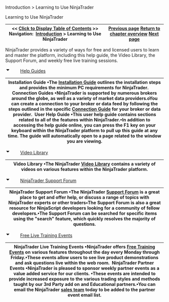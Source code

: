 ﻿


Introduction \> Learning to Use NinjaTrader






















Learning to Use NinjaTrader







| \<\< [Click to Display Table of Contents](learning_to_use_productname.md) \>\> **Navigation:**     [Introduction](introduction-1.md) \> Learning to Use NinjaTrader | [Previous page](purchase_productname.md) [Return to chapter overview](introduction-1.md) [Next page](using_3rd_party_add-ons-1.md) |
| --- | --- |














NinjaTrader provides a variety of ways for free and licensed users to learn and master the platform, including this help guide, the Video Library, the Support Forum, and weekly free live training sessions.


![tog_minus](tog_minus-1.gif)        [Help Guides](javascript:HMToggle('toggle','HelpGuides','HelpGuides_ICON'))




| Installation Guide •The [Installation Guide](http://ninjatrader.com/InstallationGuide) outlines the installation steps and provides the minimum PC requirements for NinjaTrader.  Connection Guides •NinjaTrader is supported by numerous brokers around the globe, as well as a variety of market data providers.oYou can create a connection to your broker or data feed by following the steps outlined in the specific [Connection Guide](http://ninjatrader.com/Help-Connection-Guides) for your broker or data provider.  User Help Guide •This user help guide contains sections related to all of the features within NinjaTrader.•In addition to accessing the help guide online, you can press the F1 key on your keyboard within the NinjaTrader platform to pull up this guide at any time. The guide will automatically open to a page related to the window you are viewing. |
| --- |



![tog_minus](tog_minus-1.gif)        [Video Library](javascript:HMToggle('toggle','VideoLibrary','VideoLibrary_ICON'))




| Video Library •The NinjaTrader [Video Library](https://www.youtube.com/user/NinjaTraderLLC) contains a variety of videos on various features within the NinjaTrader platform. |
| --- |



![tog_minus](tog_minus-1.gif)        [NinjaTrader Support Forum](javascript:HMToggle('toggle','productnameSupportForum','productnameSupportForum_ICON'))




| NinjaTrader Support Forum •The NinjaTrader [Support Forum](http://ninjatrader.com/support/forum/index.php) is a great place to get and offer help, or discuss a range of topics with NinjaTrader experts or other traders•The Support Forum is also a great resource for NinjaScript developers looking for a community of fellow developers.•The Support Forum can be searched for specific items using the "search" feature, which quickly resolves the majority of questions. |
| --- |



![tog_minus](tog_minus-1.gif)        [Free Live Training Events](javascript:HMToggle('toggle','FreeLiveTrainingEvents','FreeLiveTrainingEvents_ICON'))




| NinjaTrader Live Training Events •NinjaTrader offers [Free Training Events](http://ninjatrader.com/PlatformTraining) on various features throughout the day every Monday through Friday.•These events allow users to see live product demonstrations and ask questions live within the web room.  NinjaTrader Partner Events •NinjaTrader is pleased to sponsor weekly partner events as a value added service for our clients. •These events are intended to provide increased exposure to the various trading styles and methods taught by our 3rd Party add on and Educational partners.•You can email the NinjaTrader [sales team](/cdn-cgi/l/email-protection#96e5f7faf3e5d6f8fff8fcf7e2e4f7f2f3e4b8f5f9fb) today to be added to the partner event email list. |
| --- |










